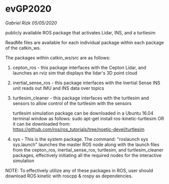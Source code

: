 # evGP2020

_Gabriel Rizk_
_05/05/2020_


publicly available ROS package that activates Lidar, INS, and a turtlesim 

ReadMe files are available for each individual package within each package of the catkin_ws.

The packages within catkin_ws/src are as follows:

1) cepton_ros - this package interfaces with the Cepton Lidar, and launches an rviz sim that displays the lidar's 3D point cloud
2) inertial_sense_ros - this package interfaces with the Inertial Sense INS unit reads out IMU and INS data over topics
3) turtlesim_cleaner - this package interfaces with the turtlesim and sensors to allow control of the turtlesim with the sensors

	turtlesim simulation package can be downloaded in a Ubuntu 16.04 terminal window
	as follows: sudo apt-get install ros-kinetic-turtlesim
	OR it can be downloaded from: https://github.com/ros/ros_tutorials/tree/noetic-devel/turtlesim
  
4) sys - This is the system package. The command: "roslaunch sys sys.launch" launches the master ROS node along with the launch files from the cepton_ros, inertial_sense_ros, turtlesim, and turtlesim_cleaner packages, effectively initiating all the required nodes for the interactive simulation 

NOTE: To effectively utilize any of these packages in ROS, user should download ROS kinetic with roscpp & rospy as dependencies. 
